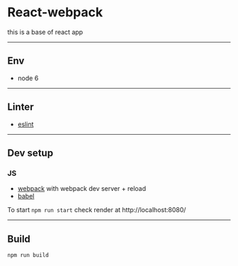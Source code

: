 
React-webpack
===================

this is a base of react app

----------

## Env 
* node 6

----------

## Linter 
* [eslint](https://www.npmjs.com/package/eslint)

----------

## Dev setup

### JS
* [webpack](https://webpack.js.org) with webpack dev server + reload
* [babel](https://babeljs.io)


To start 
 `npm run start`
check render at http://localhost:8080/


----------

## Build 

`npm run build`